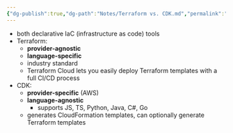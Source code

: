 ```yaml
---
{"dg-publish":true,"dg-path":"Notes/Terraform vs. CDK.md","permalink":"/notes/terraform-vs-cdk/"}
---
```



- both declarative IaC (infrastructure as code) tools
- Terraform:
    - **provider-agnostic**
    - **language-specific**
    - industry standard
    - Terraform Cloud lets you easily deploy Terraform templates with a full CI/CD process
- CDK:
    - **provider-specific** (AWS)
    - **language-agnostic**
        - supports JS, TS, Python, Java, C#, Go
    - generates CloudFormation templates, can optionally generate Terraform templates

